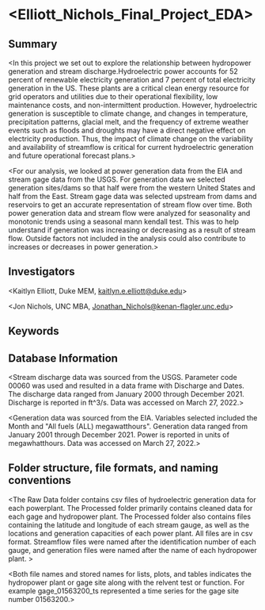 # <Elliott_Nichols_Final_Project_EDA>

## Summary

<In this project we set out to explore the relationship between hydropower generation and stream discharge.Hydroelectric power accounts for 52 percent of renewable electricity generation and 7 percent of total electricity generation in the US. These plants are a critical clean energy resource for grid operators and utilities due to their operational flexibility, low maintenance costs, and non-intermittent production. However, hydroelectric generation is susceptible to climate change, and changes in temperature, precipitation patterns, glacial melt, and the frequency of extreme weather events such as floods and droughts may have a direct negative effect on electricity production. Thus, the impact of climate change on the variability and availability of streamflow is critical for current hydroelectric generation and future operational forecast plans.>

<For our analysis, we looked at power generation data from the EIA and stream gage data from the USGS. For generation data we selected generation sites/dams so that half were from the western United States and half from the East. Stream gage data was selected upstream from dams and reservoirs to get an accurate representation of stream flow over time. Both power generation data and stream flow were analyzed for seasonality and monotonic trends using a seasonal mann kendall test. This was to help understand if generation was increasing or decreasing as a result of stream flow. Outside factors not included in the analysis could also contribute to increases or decreases in power generation.>

## Investigators

<Kaitlyn Elliott, Duke MEM, kaitlyn.e.elliott@duke.edu>

<Jon Nichols, UNC MBA, Jonathan_Nichols@kenan-flagler.unc.edu>


## Keywords

<Hydropower>
<Electricity>
<Streamflow>
<Climate Change>
<Discharge>
<Hydroelectric>
<Water>

## Database Information

<Stream discharge data was sourced from the USGS. Parameter code 00060 was used and resulted in a data frame with Discharge and Dates. The discharge data ranged from January 2000 through December 2021. Discharge is reported in ft^3/s. Data was accessed on March 27, 2022.>

<Generation data was sourced from the EIA. Variables selected included the Month and "All fuels (ALL) megawatthours". Generation data ranged from January 2001 through December 2021. Power is reported in units of megawhatthours. Data was accessed on March 27, 2022.>



## Folder structure, file formats, and naming conventions 

<The Raw Data folder contains csv files of hydroelectric generation data for each powerplant. The Processed folder primarily contains cleaned data for each gage and hydropower plant. The Processed folder also contains files containing the latitude and longitude of each stream gauge, as well as the locations and generation capacities of each power plant. All files are in csv format. Streamflow files were named after the identification number of each gauge, and generation files were named after the name of each hydropower plant. >

<Both file names and stored names for lists, plots, and tables indicates the hydropower plant or gage site along with the relvent test or function. For example gage_01563200_ts represented a time series for the gage site number 01563200.>



